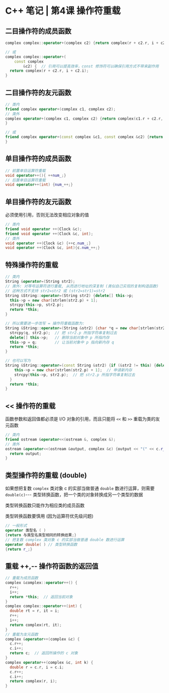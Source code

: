 # C++ 笔记 | 第4课 操作符重载

## 二目操作符的成员函数

```cpp
complex complex::operator+(complex c2) {return complex(r + c2.r, i + c2.i); }

// 或
complex complex::operator+(
    const complex
        &c2) {  // 引用可以提高效率，const 修饰符可以确保引用方式不带来副作用
  return complex(r + c2.r, i + c2.i);
}
```

## 二目操作符的友元函数

```cpp
// 类内
friend complex operator+(complex c1, complex c2);
// 类外
complex operator+(complex c1, complex c2) {return complex(c1.r + c2.r, c1.i + c2.i);
}

// 或
friend complex operator+(const complex &c1, const complex &c2) {return complex(c1.r + c2.r, c1.i + c2.i);
}
```

## 单目操作符的成员函数

```cpp
// 前置单目运算符重载
void operator++(){ ++num_;}
// 后置单目运算符重载
void operator++(int) {num_++;}
```

## 单目操作符的友元函数

必须使用引用，否则无法改变相应对象的值

```cpp
// 类内
friend void operator ++(Clock &c);
friend void operator ++(Clock &c, int);
// 类外
void operator ++(Clock &c) {++c.num_;}
void operator ++(Clock &c, int){c.num_++;}
```
 
## 特殊操作符的重载

```cpp
// 类内
String &operator=(String str2);
// 类外: 对等号运算符进行重载, 从而进行地址的深复制 (类似自己实现的复制构造函数)
// 这种方式不支持 str2=str2 或 (str2=str1)=str2
String &String::operator=(String str2) {delete[] this->p;
  this->p = new char[strlen(str2.p) + 1];
  strcpy(this->p, str2.p);
  return *this;
}

// 所以需要进一步改写 = 操作符重载函数为:
String &String::operator=(String &str2) {char *q = new char[strlen(str2.p) + 1];  // 先申请新内存 q
  strcpy(q, str2.p);  // 把 str2.p 所指字符串复制过去
  delete[] this->p;   // 删除当前对象中 p 所指内存
  this->p = q;        // 让当前对象中 p 指向新内存 q
  return *this;
}

// 也可以写为
String &String::operator=(const String &str2) {if (&str2 != this) {delete[] this->p;  // 删除当前对象中 p 所指内存
    this->p = new char[strlen(str2.p) + 1];  // 申请新内存
    strcpy(this->p, str2.p);  // 把 str2.p 所指字符串复制过去
  }
  return *this;
}
```

## << 操作符的重载

函数参数和返回值都必须是 I/O 对象的引用，而且只能将 `<<` 和 `>>` 重载为类的友元函数

```cpp
// 类内
friend ostream &operator<<(ostream &, complex &);
// 类外
ostream &operator<<(ostream &output, complex &c) {output << "(" << c.r_ << "," << c.i_ << ")" << endl;
  return output;
}
```

## 类型操作符的重载 (double)

如果想把复数 `complex` 类对象 c 的实部当做普通 `double` 数进行运算，则需要 `double(c)`--- 类型转换函数，把一个类的对象转换成另一个类型的数据

类型转换函数只能作为相应类的成员函数

类型转换函数要慎用 (因为运算符优先级问题)

```cpp
// 一般形式
operator 类型名 ( )
{return 与类型名类型相同的转换结果;}
// 把复数 complex 类对象 c 的实部当做普通 double 数进行运算
operator double( ) // 类型转换函数
{return r_;}
```
## 重载 ++,-- 操作符函数的返回值
```cpp
// 重载为成员函数
complex &complex::operator++() {
  r++;
  i++;
  return *this;  // 返回当前对象
}
complex complex::operator++(int) {
  double rt = r, it = i;
  r++;
  i++;
  return complex(rt, it);
}
// 重载为友元函数
complex &operator++(complex &c) {
  c.r++;
  c.i++;
  return c;  // 返回所操作的 c 对象
}
complex operator++(complex &c, int k) {
  double r = c.r, i = c.i;
  c.r++;
  c.i++;
  return complex(r, i);
}
```
